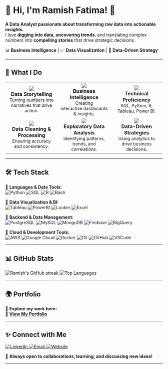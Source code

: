 <h1 align="left">👋 Hi, I'm Ramish Fatima! 🚀</h1>

<p align="left">
  <strong>A Data Analyst passionate about transforming raw data into actionable insights.</strong><br>
  I love <strong>digging into data, uncovering trends</strong>, and translating complex numbers into <strong>compelling stories</strong> that drive strategic decisions.
</p>

<p align="left">
  📊 <strong>Business Intelligence</strong> | 📈 <strong>Data Visualization</strong> | 🎯 <strong>Data-Driven Strategy</strong>
</p>

---

## 🚀 What I Do

<table>
  <tr>
    <td align="center" width="200">
      <img src="https://img.icons8.com/fluency/48/000000/presentation.png"/><br>
      <strong>Data Storytelling</strong><br>
      <span style="font-size: 14px;">Turning numbers into <br>narratives that drive action.</span>
    </td>
    <td align="center" width="200">
      <img src="https://img.icons8.com/fluency/48/000000/business-report.png"/><br>
      <strong>Business Intelligence</strong><br>
      <span style="font-size: 14px;">Creating <br>interactive dashboards & insights.</span>
    </td>
    <td align="center" width="200">
      <img src="https://img.icons8.com/fluency/48/000000/database.png"/><br>
      <strong>Technical Proficiency</strong><br>
      <span style="font-size: 14px;">SQL, Python, R, <br>Tableau, Power BI.</span>
    </td>
  </tr>
  <tr>
    <td align="center" width="200">
      <img src="https://img.icons8.com/fluency/48/000000/data-configuration.png"/><br>
      <strong>Data Cleaning & Processing</strong><br>
      <span style="font-size: 14px;">Ensuring accuracy <br>and consistency.</span>
    </td>
    <td align="center" width="200">
      <img src="https://img.icons8.com/fluency/48/000000/line-chart.png"/><br>
      <strong>Exploratory Data Analysis</strong><br>
      <span style="font-size: 14px;">Identifying patterns, <br>trends, and correlations.</span>
    </td>
    <td align="center" width="200">
      <img src="https://img.icons8.com/fluency/48/000000/decision-making.png"/><br>
      <strong>Data-Driven Strategies</strong><br>
      <span style="font-size: 14px;">Using analytics to <br>drive business decisions.</span>
    </td>
  </tr>
</table>

---

## 🛠️ Tech Stack

🔹 **Languages & Data Tools:**  
![Python](https://img.shields.io/badge/Python-3776AB?style=for-the-badge&logo=python&logoColor=white) 
![SQL](https://img.shields.io/badge/SQL-4479A1?style=for-the-badge&logo=MySQL&logoColor=white) 
![R](https://img.shields.io/badge/R-276DC3?style=for-the-badge&logo=r&logoColor=white) 
![Bash](https://img.shields.io/badge/Bash-121011?style=for-the-badge&logo=gnu-bash&logoColor=white)  

🔹 **Data Visualization & BI:**  
![Tableau](https://img.shields.io/badge/Tableau-E97627?style=for-the-badge&logo=tableau&logoColor=white) 
![PowerBI](https://img.shields.io/badge/Power_BI-F2C811?style=for-the-badge&logo=powerbi&logoColor=white) 
![Looker](https://img.shields.io/badge/Looker-4285F4?style=for-the-badge&logo=looker&logoColor=white) 
![Excel](https://img.shields.io/badge/Excel-217346?style=for-the-badge&logo=microsoft-excel&logoColor=white)  

🔹 **Backend & Data Management:**  
![PostgreSQL](https://img.shields.io/badge/PostgreSQL-336791?style=for-the-badge&logo=postgresql&logoColor=white) 
![MySQL](https://img.shields.io/badge/MySQL-4479A1?style=for-the-badge&logo=mysql&logoColor=white) 
![MongoDB](https://img.shields.io/badge/MongoDB-47A248?style=for-the-badge&logo=mongodb&logoColor=white) 
![Firebase](https://img.shields.io/badge/Firebase-FFCA28?style=for-the-badge&logo=firebase&logoColor=black) 
![BigQuery](https://img.shields.io/badge/BigQuery-4285F4?style=for-the-badge&logo=google-cloud&logoColor=white)  

🔹 **Cloud & Development Tools:**  
![AWS](https://img.shields.io/badge/AWS-232F3E?style=for-the-badge&logo=amazon-aws&logoColor=white) 
![Google Cloud](https://img.shields.io/badge/Google_Cloud-4285F4?style=for-the-badge&logo=google-cloud&logoColor=white) 
![Docker](https://img.shields.io/badge/Docker-2496ED?style=for-the-badge&logo=docker&logoColor=white) 
![Git](https://img.shields.io/badge/Git-F05032?style=for-the-badge&logo=git&logoColor=white) 
![GitHub](https://img.shields.io/badge/GitHub-181717?style=for-the-badge&logo=github&logoColor=white) 
![VSCode](https://img.shields.io/badge/VS_Code-007ACC?style=for-the-badge&logo=visual-studio-code&logoColor=white)  

---

## 📊 GitHub Stats

<div align="left">
  <img src="https://github-readme-streak-stats.herokuapp.com/?user=RamishFatimaa&theme=radical" alt="Ramish's GitHub streak" />
  <img src="https://github-readme-stats.vercel.app/api/top-langs/?username=RamishFatimaa&layout=compact&theme=radical" alt="Top Languages" />
</div>

---

## 🌍 Portfolio
🚀 **Explore my work here:**  
🔗 **[View My Portfolio](https://ramishfatima.com)**  

---

## ✨ Connect with Me
<p>
  <a href="https://www.linkedin.com/in/ramishfatima" target="_blank">
    <img src="https://img.icons8.com/color/48/000000/linkedin.png" alt="LinkedIn" />
  </a>
  <a href="mailto:fatima.r@northeastern.edu">
    <img src="https://img.icons8.com/color/48/000000/gmail-new.png" alt="Email" />
  </a>
  <a href="https://ramishfatima.com" target="_blank">
    <img src="https://img.icons8.com/fluency/48/000000/domain.png" alt="Website" />
  </a>
</p>

🚀 **Always open to collaborations, learning, and discussing new ideas!**  

---
